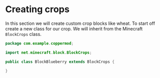 
# Creating crops

In this section we will create custom crop blocks like wheat. To start off create a new class for our crop. We will inherit from the Minecraft `BlockCrops` class.

```java
package com.example.coppermod;

import net.minecraft.block.BlockCrops;

public class BlockBlueberry extends BlockCrops {

}
```